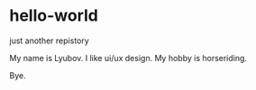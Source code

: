 # hello-world
just another repistory


My name is Lyubov. I like ui/ux design.
My hobby is horseriding.

Bye.
